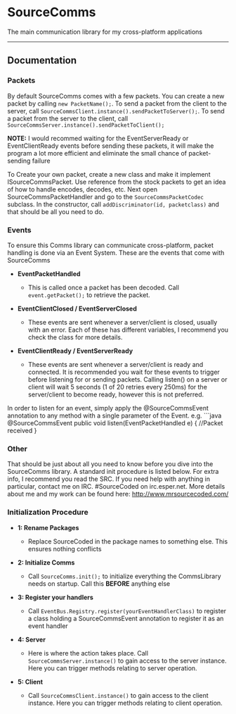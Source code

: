 SourceComms
===========

The main communication library for my cross-platform applications

_____________
Documentation
-------------

### Packets
  By default SourceComms comes with a few packets. You can create a new packet by calling ```new PacketName();```. To send a packet from the client to the server, call ```SourceCommsClient.instance().sendPacketToServer();```. To send a packet from the server to the client, call ```SourceCommsServer.instance().sendPacketToClient();```
  
  **NOTE:** I would recommed waiting for the EventServerReady or EventClientReady events before sending these packets, it will make the program a lot more efficient and eliminate the small chance of packet-sending failure
  
  To Create your own packet, create a new class and make it implement ISourceCommsPacket. Use reference from the stock packets to get an idea of how to handle encodes, decodes, etc. Next open SourceCommsPacketHandler and go to the ```SourceCommsPacketCodec``` subclass. In the constructor, call ```addDiscriminator(id, packetclass)``` and that should be all you need to do.

### Events
  To ensure this Comms library can communicate cross-platform, packet handling is done via an Event System. These are the events that come with SourceComms
  
  * **EventPacketHandled**
    * This is called once a packet has been decoded. Call ```event.getPacket();``` to retrieve the packet.
  
  * **EventClientClosed / EventServerClosed**
    * These events are sent whenever a server/client is closed, usually with an error. Each of these has different variables, I recommend you check the class for more details.

  * **EventClientReady / EventServerReady**
    * These events are sent whenever a server/client is ready and connected. It is recommended you wait for these events to trigger before listening for or sending packets. Calling listen() on a server or client will wait 5 seconds (1 of 20 retries every 250ms) for the server/client to become ready, however this is not preferred.

  In order to listen for an event, simply apply the @SourceCommsEvent annotation to any method with a single parameter of the Event.
  e.g.
    ```java
        @SourceCommsEvent
        public void listen(EventPacketHandled e) {
          //Packet received
        }

### Other
  That should be just about all you need to know before you dive into the SourceComms library. A standard init procedure is listed below. For extra info, I recommend you read the SRC. If you need help with anything in particular, contact me on IRC. #SourceCoded on irc.esper.net. More details about me and my work can be found here: http://www.mrsourcecoded.com/
  
### Initialization Procedure
  * **1: Rename Packages**
    * Replace SourceCoded in the package names to something else. This ensures nothing conflicts
    
  * **2: Initialize Comms**
    * Call ```SourceComms.init();``` to initialize everything the CommsLibrary needs on startup. Call this **BEFORE** anything else
  
  * **3: Register your handlers**
    * Call ```EventBus.Registry.register(yourEventHandlerClass)```  to register a class holding a SourceCommsEvent annotation to register it as an event handler
  
  * **4: Server**
    * Here is where the action takes place. Call ```SourceCommsServer.instance()``` to gain access to the server instance. Here you can trigger methods relating to server operation.
    
  * **5: Client**
    * Call ```SourceCommsClient.instance()``` to gain access to the client instance. Here you can trigger methods relating to client operation.
